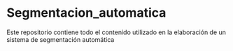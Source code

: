 # Segmentacion_automatica
Este repositorio contiene todo el contenido utilizado en la elaboración de un sistema de segmentación automática 
